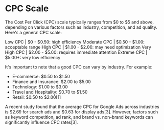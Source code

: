 # CPC Scale

The Cost Per Click (CPC) scale typically ranges from $0 to $5 and above, depending on various factors such as industry, competition, and ad quality. Here's a general CPC scale:

Low CPC | $0 - $0.50: high efficiency
Moderate CPC | $0.50 - $1.00: acceptable range
High CPC | $1.00 - $2.00: may need optimization
Very High CPC | $2.00 - $5.00: requires immediate attention
Extreme CPC | $5.00+: very low efficiency

It's important to note that a good CPC can vary by industry. For example:

- E-commerce: $0.50 to $1.50
- Finance and Insurance: $2.00 to $5.00
- Technology: $1.00 to $3.00
- Travel and Hospitality: $0.70 to $1.50
- Retail: $0.50 to $2.00[1]

A recent study found that the average CPC for Google Ads across industries is $2.69 for search ads and $0.63 for display ads[3]. However, factors such as keyword competition, ad rank, and brand vs. non-brand keywords can significantly influence CPC rates[3].
